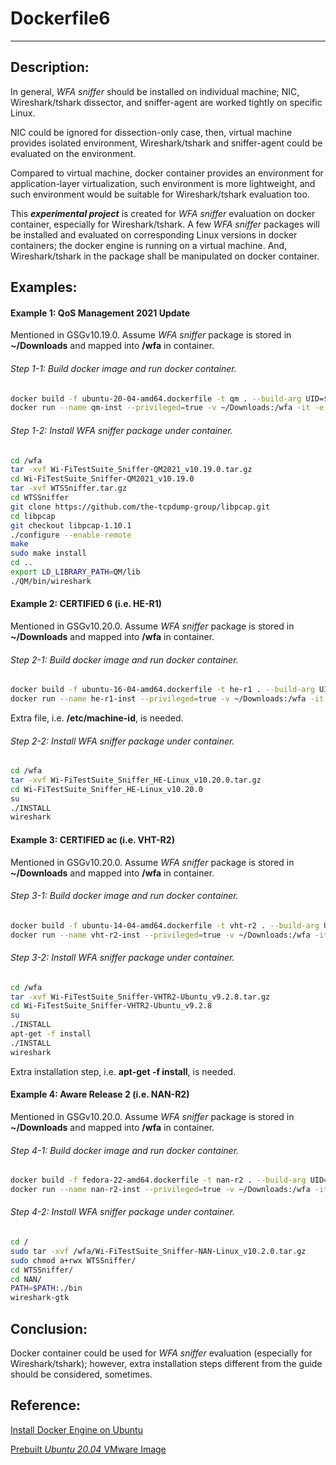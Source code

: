 # Dockerfile6
---


## Description:

In general, _WFA sniffer_ should be installed on individual machine; NIC, Wireshark/tshark dissector, and sniffer-agent are worked tightly on specific Linux.

NIC could be ignored for dissection-only case, then, virtual machine provides isolated environment, Wireshark/tshark and sniffer-agent could be evaluated on the environment.

Compared to virtual machine, docker container provides an environment for application-layer virtualization, such environment is more lightweight, and such environment would be suitable for Wireshark/tshark evaluation too.

This ***experimental project*** is created for _WFA sniffer_ evaluation on docker container, especially for Wireshark/tshark. A few _WFA sniffer_ packages will be installed and evaluated on corresponding Linux versions in docker containers; the docker engine is running on a virtual machine. And, Wireshark/tshark in the package shall be manipulated on docker container.

## Examples:
#### Example 1: QoS Management 2021 Update
Mentioned in GSGv10.19.0.
Assume _WFA sniffer_ package is stored in **~/Downloads** and mapped into **/wfa** in container.
###### Step 1-1: Build docker image and run docker container.
```sh
docker build -f ubuntu-20-04-amd64.dockerfile -t qm . --build-arg UID=$UID --build-arg USER=$USER --build-arg PASSWORD="demonslayer"
docker run --name qm-inst --privileged=true -v ~/Downloads:/wfa -it -e DISPLAY --net=host -v $XAUTHORITY:/root/.Xauthority qm bash
```
###### Step 1-2: Install WFA sniffer package under container.
```sh
cd /wfa
tar -xvf Wi-FiTestSuite_Sniffer-QM2021_v10.19.0.tar.gz
cd Wi-FiTestSuite_Sniffer-QM2021_v10.19.0
tar -xvf WTSSniffer.tar.gz
cd WTSSniffer
git clone https://github.com/the-tcpdump-group/libpcap.git
cd libpcap
git checkout libpcap-1.10.1
./configure --enable-remote
make
sudo make install
cd ..
export LD_LIBRARY_PATH=QM/lib
./QM/bin/wireshark
```

#### Example 2: CERTIFIED 6 (i.e. HE-R1)
Mentioned in GSGv10.20.0.
Assume _WFA sniffer_ package is stored in **~/Downloads** and mapped into **/wfa** in container.
###### Step 2-1: Build docker image and run docker container.
```sh
docker build -f ubuntu-16-04-amd64.dockerfile -t he-r1 . --build-arg UID=$UID --build-arg USER=$USER --build-arg PASSWORD="demonslayer"
docker run --name he-r1-inst --privileged=true -v ~/Downloads:/wfa -it -e DISPLAY --net=host -v $XAUTHORITY:/root/.Xauthority -v /etc/machine-id:/etc/machine-id:ro he-r1 bash
```
Extra file, i.e. **/etc/machine-id**, is needed.
###### Step 2-2: Install WFA sniffer package under container.
```sh
cd /wfa
tar -xvf Wi-FiTestSuite_Sniffer_HE-Linux_v10.20.0.tar.gz
cd Wi-FiTestSuite_Sniffer_HE-Linux_v10.20.0
su
./INSTALL
wireshark
```

#### Example 3: CERTIFIED ac (i.e. VHT-R2)
Mentioned in GSGv10.20.0.
Assume _WFA sniffer_ package is stored in **~/Downloads** and mapped into **/wfa** in container.
###### Step 3-1: Build docker image and run docker container.
```sh
docker build -f ubuntu-14-04-amd64.dockerfile -t vht-r2 . --build-arg UID=$UID --build-arg USER=$USER --build-arg PASSWORD="demonslayer"
docker run --name vht-r2-inst --privileged=true -v ~/Downloads:/wfa -it -e DISPLAY --net=host -v $XAUTHORITY:/root/.Xauthority vht-r2 bash
```
###### Step 3-2: Install WFA sniffer package under container.
```sh
cd /wfa
tar -xvf Wi-FiTestSuite_Sniffer-VHTR2-Ubuntu_v9.2.8.tar.gz
cd Wi-FiTestSuite_Sniffer-VHTR2-Ubuntu_v9.2.8
su
./INSTALL
apt-get -f install
./INSTALL
wireshark
```
Extra installation step, i.e. **apt-get -f install**, is needed.

#### Example 4: Aware Release 2 (i.e. NAN-R2)
Mentioned in GSGv10.20.0.
Assume _WFA sniffer_ package is stored in **~/Downloads** and mapped into **/wfa** in container.
###### Step 4-1: Build docker image and run docker container.
```sh
docker build -f fedora-22-amd64.dockerfile -t nan-r2 . --build-arg UID=$UID --build-arg USER=$USER --build-arg PASSWORD="demonslayer"
docker run --name nan-r2-inst --privileged=true -v ~/Downloads:/wfa -it -e DISPLAY --net=host -v $XAUTHORITY:/root/.Xauthority nan-r2 bash
```
###### Step 4-2: Install WFA sniffer package under container.
```sh
cd /
sudo tar -xvf /wfa/Wi-FiTestSuite_Sniffer-NAN-Linux_v10.2.0.tar.gz
sudo chmod a+rwx WTSSniffer/
cd WTSSniffer/
cd NAN/
PATH=$PATH:./bin
wireshark-gtk
```

## Conclusion:
Docker container could be used for _WFA sniffer_ evaluation (especially for Wireshark/tshark); however, extra installation steps different from the guide should be considered, sometimes.

## Reference:
[Install Docker Engine on Ubuntu](https://docs.docker.com/engine/install/ubuntu/)

[Prebuilt *Ubuntu 20.04* VMware Image](https://www.osboxes.org/ubuntu/)


